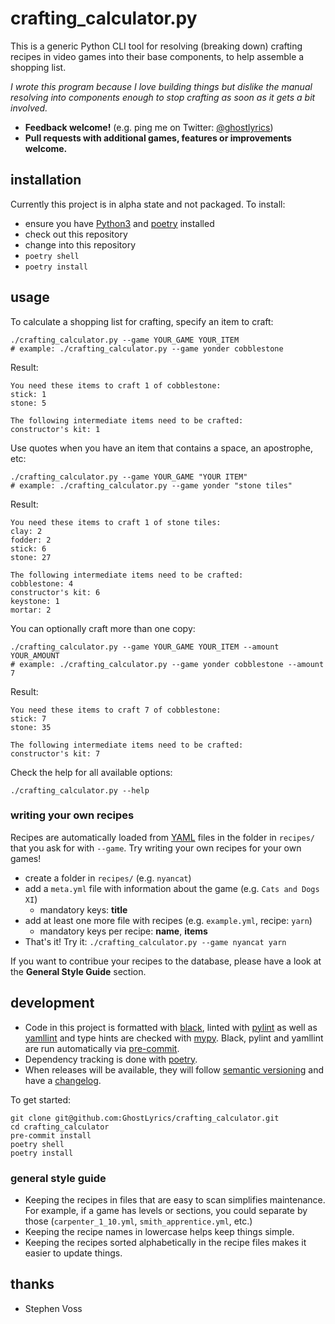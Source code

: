 # crafting_calculator.py

This is a generic Python CLI tool for resolving (breaking down) crafting
recipes in video games into their base components, to help assemble a shopping
list.

*I wrote this program because I love building things but dislike the
manual resolving into components enough to stop crafting as soon as it gets
a bit involved.*

- **Feedback welcome!** (e.g. ping me on Twitter: [@ghostlyrics][])
- **Pull requests with additional games, features or improvements welcome.**

[@ghostlyrics]: https://twitter.com/ghostlyrics

## installation

Currently this project is in alpha state and not packaged. To install:

- ensure you have [Python3][] and [poetry][] installed
- check out this repository
- change into this repository
- `poetry shell`
- `poetry install`

[Python3]: https://www.python.org/
[poetry]: https://python-poetry.org/

## usage

To calculate a shopping list for crafting, specify an item to craft:

```shell
./crafting_calculator.py --game YOUR_GAME YOUR_ITEM
# example: ./crafting_calculator.py --game yonder cobblestone
```

Result:

```text
You need these items to craft 1 of cobblestone:
stick: 1
stone: 5

The following intermediate items need to be crafted:
constructor's kit: 1
```

Use quotes when you have an item that contains a space, an apostrophe, etc:

```shell
./crafting_calculator.py --game YOUR_GAME "YOUR ITEM"
# example: ./crafting_calculator.py --game yonder "stone tiles"
```

Result:

```text
You need these items to craft 1 of stone tiles:
clay: 2
fodder: 2
stick: 6
stone: 27

The following intermediate items need to be crafted:
cobblestone: 4
constructor's kit: 6
keystone: 1
mortar: 2
```

You can optionally craft more than one copy:

```shell
./crafting_calculator.py --game YOUR_GAME YOUR_ITEM --amount YOUR_AMOUNT
# example: ./crafting_calculator.py --game yonder cobblestone --amount 7
```

Result:

```text
You need these items to craft 7 of cobblestone:
stick: 7
stone: 35

The following intermediate items need to be crafted:
constructor's kit: 7
```

Check the help for all available options:

```shell
./crafting_calculator.py --help
```

### writing your own recipes
Recipes are automatically loaded from [YAML][] files in the folder in `recipes/`
that you ask for with `--game`. Try writing your own recipes for your own games!

- create a folder in `recipes/` (e.g. `nyancat`)
- add a `meta.yml` file with information about the game (e.g. `Cats and Dogs XI`)
    - mandatory keys: **title**
- add at least one more file with recipes (e.g. `example.yml`, recipe: `yarn`)
    - mandatory keys per recipe: **name**, **items**
- That's it! Try it: `./crafting_calculator.py --game nyancat yarn`

[YAML]: https://docs.ansible.com/ansible/latest/reference_appendices/YAMLSyntax.html

If you want to contribue your recipes to the database, please have a look at
the **General Style Guide** section.

## development
- Code in this project is formatted with [black][], linted with [pylint][] as well as [yamllint][] and
  type hints are checked with [mypy][]. Black, pylint and yamllint are run automatically via [pre-commit][].
- Dependency tracking is done with [poetry][].
- When releases will be available, they will follow [semantic versioning][]
  and have a [changelog][].

[black]: https://github.com/psf/black
[pylint]: https://github.com/PyCQA/pylint
[mypy]: https://github.com/python/mypy
[semantic versioning]: https://semver.org/
[changelog]: https://keepachangelog.com/
[yamllint]: https://github.com/adrienverge/yamllint
[pre-commit]: https://github.com/pre-commit/pre-commit

To get started:

```shell
git clone git@github.com:GhostLyrics/crafting_calculator.git
cd crafting_calculator
pre-commit install
poetry shell
poetry install
```

### general style guide
- Keeping the recipes in files that are easy to scan simplifies maintenance.
  For example, if a game has levels or sections, you could separate by those
  (`carpenter_1_10.yml`, `smith_apprentice.yml`, etc.)
- Keeping the recipe names in lowercase helps keep things simple.
- Keeping the recipes sorted alphabetically in the recipe files makes it easier
  to update things.

## thanks
- Stephen Voss
